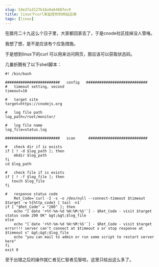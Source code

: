 ```yaml
---
slug: 54e2fa3127b16a9a6488fec9
title: linux下curl来监控你的网站应用
tags: [linux]
---
```


 在腊月二十九这么个日子里，大家都回家去了，于是cnode社区挂掉没人管咯。 

我想了想，是不是应该有个应急措施。 

于是想到linux下的curl 可以用来访问网页，那应该可以获取状态码。 

几番折腾有了以下shell脚本： 

    #! /bin/bash
    
    #########################   config   ############################
    #   timeout setting, second 
    timeout=10
          
    #   target site 
    target=https://cnodejs.org 
    
    #   log file path
    log_path=/root/monitor/
    
    #   log file name
    log_file=status.log
    
    #########################   scan      ###########################
    
    #   check dir if is exists
    if [ ! -d $log_path ]; then
        mkdir $log_path
    fi
    cd $log_path
    
    #   check file if is exists
    if [ ! -f $log_file ]; then
       touch $log_file
    fi
      
    #   response status code 
        Ret_Code=`curl -I -s -o /dev/null --connect-timeout $timeout $target -w %{http_code} | tail -n1` 
    if [ "$Ret_Code" = "200" ]; then
        echo "[`date '+%Y-%m-%d %H:%M:%S'`] - $Ret_Code - visit $target status code 200 OK" &gt;&gt;$log_file
    else
        echo "[`date '+%Y-%m-%d %H:%M:%S'`] - $Ret_Code - visit $target error!!! server can't connect at $timeout s or stop response at $timeout s" &gt;&gt;$log_file
        echo "you can mail to admin or run some script to restart server here"
    fi
    exit 0

至于出错之后的操作就仁者见仁智者见智啦，这里只给出这么多了。 


